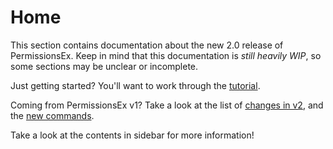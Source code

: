 # Home

This section contains documentation about the new 2.0 release of PermissionsEx. Keep in mind that this documentation is _still heavily WIP_, so some sections may be unclear or incomplete.

Just getting started? You'll want to work through the [tutorial](tutorial.md).

Coming from PermissionsEx v1? Take a look at the list of [changes in v2](https://github.com/PEXPlugins/PermissionsEx/tree/b8c6b5a57be63ae79911cb56dc5cc0df510bbe06/doc/changes-in-2.0.md), and the [new commands](https://github.com/PEXPlugins/PermissionsEx/tree/b8c6b5a57be63ae79911cb56dc5cc0df510bbe06/doc/command-equivalency.md).

Take a look at the contents in sidebar for more information!

